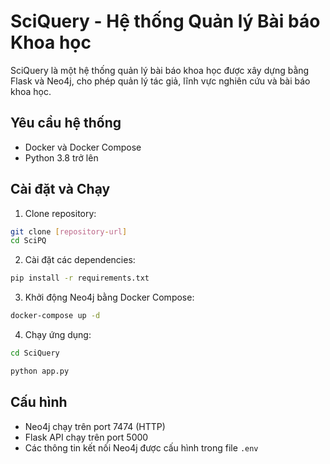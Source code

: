 # SciQuery - Hệ thống Quản lý Bài báo Khoa học

SciQuery là một hệ thống quản lý bài báo khoa học được xây dựng bằng Flask và Neo4j, cho phép quản lý tác giả, lĩnh vực nghiên cứu và bài báo khoa học.

## Yêu cầu hệ thống

- Docker và Docker Compose
- Python 3.8 trở lên

## Cài đặt và Chạy

1. Clone repository:
```bash
git clone [repository-url]
cd SciPQ
```

2. Cài đặt các dependencies:
```bash
pip install -r requirements.txt
```

3. Khởi động Neo4j bằng Docker Compose:
```bash
docker-compose up -d
```

4. Chạy ứng dụng:
```bash
cd SciQuery

python app.py
```

## Cấu hình

- Neo4j chạy trên port 7474 (HTTP)
- Flask API chạy trên port 5000
- Các thông tin kết nối Neo4j được cấu hình trong file `.env`